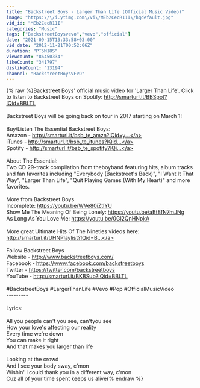 ```yaml
---
title: "Backstreet Boys - Larger Than Life (Official Music Video)"
image: "https:\/\/i.ytimg.com\/vi\/MEb2CecR11I\/hqdefault.jpg"
vid_id: "MEb2CecR11I"
categories: "Music"
tags: ["BackstreetBoysvevo","vevo","official"]
date: "2021-09-15T13:33:58+03:00"
vid_date: "2012-11-21T00:52:06Z"
duration: "PT5M18S"
viewcount: "86450334"
likeCount: "341797"
dislikeCount: "13194"
channel: "BackstreetBoysVEVO"
---
```

{% raw %}Backstreet Boys' official music video for 'Larger Than Life'. Click to listen to Backstreet Boys on Spotify: <a rel="nofollow" target="blank" href="http://smarturl.it/BBSpot?IQid=BBLTL">http://smarturl.it/BBSpot?IQid=BBLTL</a><br /><br />Backstreet Boys will be going back on tour in 2017 starting on March 1! <br /><br />Buy/Listen The Essential Backstreet Boys:<br />Amazon - <a rel="nofollow" target="blank" href="http://smarturl.it/bsb_te_amzn?IQid=y...">http://smarturl.it/bsb_te_amzn?IQid=y...</a><br />iTunes - <a rel="nofollow" target="blank" href="http://smarturl.it/bsb_te_itunes?IQid...">http://smarturl.it/bsb_te_itunes?IQid...</a><br />Spotify - <a rel="nofollow" target="blank" href="http://smarturl.it/bsb_te_spotify?IQi...">http://smarturl.it/bsb_te_spotify?IQi...</a> <br /><br />About The Essential:<br />Two CD 29-track compilation from theboyband featuring hits, album tracks and fan favorites including &quot;Everybody (Backstreet's Back)&quot;, &quot;I Want It That Way&quot;, &quot;Larger Than Life&quot;, &quot;Quit Playing Games (With My Heart)&quot; and more favorites.<br /><br />More from Backstreet Boys<br />Incomplete: <a rel="nofollow" target="blank" href="https://youtu.be/WVe80iZtlYU">https://youtu.be/WVe80iZtlYU</a><br />Show Me The Meaning Of Being Lonely: <a rel="nofollow" target="blank" href="https://youtu.be/aBt8fN7mJNg">https://youtu.be/aBt8fN7mJNg</a><br />As Long As You Love Me: <a rel="nofollow" target="blank" href="https://youtu.be/0Gl2QnHNpkA">https://youtu.be/0Gl2QnHNpkA</a><br /><br />More great Ultimate Hits Of The Nineties videos here: <a rel="nofollow" target="blank" href="http://smarturl.it/UHNPlaylist?IQid=B...">http://smarturl.it/UHNPlaylist?IQid=B...</a><br /><br />Follow Backstreet Boys<br />Website - <a rel="nofollow" target="blank" href="http://www.backstreetboys.com/">http://www.backstreetboys.com/</a><br />Facebook - <a rel="nofollow" target="blank" href="https://www.facebook.com/backstreetboys">https://www.facebook.com/backstreetboys</a><br />Twitter - <a rel="nofollow" target="blank" href="https://twitter.com/backstreetboys">https://twitter.com/backstreetboys</a><br />YouTube - <a rel="nofollow" target="blank" href="http://smarturl.it/BKBSub?IQid=BBLTL">http://smarturl.it/BKBSub?IQid=BBLTL</a><br /><br />#BackstreetBoys #LargerThanLife #Vevo #Pop #OfficialMusicVideo<br />---------<br /><br />Lyrics:<br /><br />All you people can't you see, can'tyou see<br />How your love's affecting our reality<br />Every time we're down<br />You can make it right<br />And that makes you larger than life<br /><br />Looking at the crowd<br />And I see your body sway, c'mon<br />Wishin' I could thank you in a different way, c'mon<br />Cuz all of your time spent keeps us alive{% endraw %}
